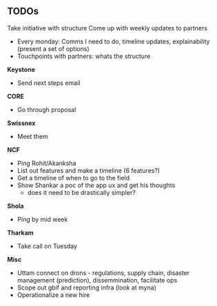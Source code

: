## TODOs

Take initiative with structure
Come up with weekly updates to partners 
* Every monday: Comms I need to do, timeline updates, explainability (present a set of options) 
* Touchpoints with partners: whats the structure

__Keystone__

* Send next steps email

__CORE__

* Go through proposal

__Swissnex__

* Meet them

__NCF__

* Ping Rohit/Akanksha
* List out features and make a timeline (6 features?)
* Get a timeline of when to go to the field 
* Show Shankar a poc of the app ux and get his thoughts 
	- does it need to be drastically simpler? 

__Shola__

* Ping by mid week

__Tharkam__

* Take call on Tuesday 

__Misc__

* Uttam connect on drons - regulations, supply chain, disaster management (prediction), dissemmination, facilitate ops 
* Scope out gbif and reporting infra (look at myna) 
* Operationalize a new hire 
